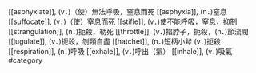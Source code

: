 [[asphyxiate]], (v．)（使）無法呼吸，窒息而死 
[[asphyxia]], (n．)窒息 
[[suffocate]], (v．)（使）窒息而死 
[[stifle]], (v．)使不能呼吸，窒息，抑制 
[[strangulation]], (n．)扼殺，勒死 
[[throttle]], (v．)掐脖子，扼殺，(n．)節流閥 
[[jugulate]], (v．)扼殺，刎頸自盡 
[[hatchet]], (n．)短柄小斧 (v．)扼殺 
[[respiration]], (n．)呼吸 
[[exhale]], (v．)呼出（氣） 
[[inhale]], (v．)吸氣 
#category
